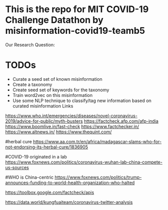# This is the repo for MIT COVID-19 Challenge Datathon by misinformation-covid19-teamb5

Our Research Question:
# TODOs
- Curate a seed set of known misinformation
- Create a taxonomy
- Create seed set of keywords for the taxonomy
- Train word2vec on this misinformation
- Use some NLP technique to classify/tag new information based on curated misinformation
Links

https://www.who.int/emergencies/diseases/novel-coronavirus-2019/advice-for-public/myth-busters
https://factcheck.afp.com/afp-india
https://www.boomlive.in/fast-check
https://www.factchecker.in/
https://www.altnews.in/
https://www.thequint.com/


#herbal cure
https://www.aa.com.tr/en/africa/madagascar-slams-who-for-not-endorsing-its-herbal-cure/1836905


#COVID-19 originated in a lab
https://www.foxnews.com/politics/coronavirus-wuhan-lab-china-compete-us-sources


#WHO is China-centric
https://www.foxnews.com/politics/trump-announces-funding-to-world-health-organization-who-halted

https://toolbox.google.com/factcheck/apis

https://data.world/kungfuaiteam/coronavirus-twitter-analysis

